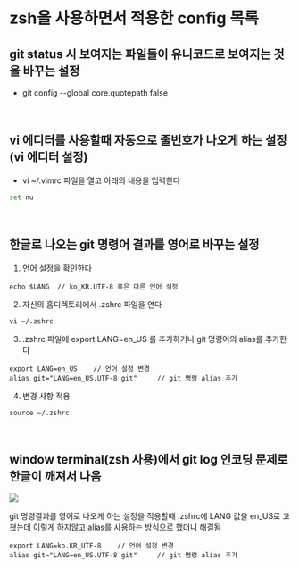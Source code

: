 # zsh을 사용하면서 적용한 config 목록

## git status 시 보여지는 파일들이 유니코드로 보여지는 것을 바꾸는 설정

- git config --global core.quotepath false

<br>

## vi 에디터를 사용할때 자동으로 줄번호가 나오게 하는 설정(vi 에디터 설정)

- vi ~/.vimrc 파일을 열고 아래의 내용을 입력한다

```bash
set nu
```

<br>

## 한글로 나오는 git 명령어 결과를 영어로 바꾸는 설정

1. 언어 설정을 확인한다

```
echo $LANG  // ko_KR.UTF-8 혹은 다른 언어 설정
```

2. 자신의 홈디렉토리에서 .zshrc 파일을 연다

```
vi ~/.zshrc
```

3. .zshrc 파일에 export LANG=en_US 를 추가하거나 git 명령어의 alias를 추가한다

```
export LANG=en_US    // 언어 설정 변경
alias git="LANG=en_US.UTF-8 git"     // git 명렁 alias 추가
```

4. 변경 사항 적용

```
source ~/.zshrc
```

<br>

## window terminal(zsh 사용)에서 git log 인코딩 문제로 한글이 깨져서 나옴

![](https://user-images.githubusercontent.com/23889744/148407233-8a533859-b6bb-4949-8417-5ae68d3dc7ff.png)

git 명령결과를 영어로 나오게 하는 설정을 적용할때 .zshrc에 LANG 값을 en_US로 고쳤는데 이렇게 하지않고 alias를 사용하는 방식으로 했더니 해결됨

```
export LANG=ko.KR_UTF-8    // 언어 설정 변경
alias git="LANG=en_US.UTF-8 git"     // git 명렁 alias 추가
```
